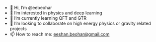 - 👋 Hi, I’m @eebeohar
- 👀 I’m interested in physics and deep learning
- 🌱 I’m currently learning QFT and GTR
- 💞️ I’m looking to collaborate on high energy physics or gravity related projects
- 📫 How to reach me: eeshan.beohar@gmail.com

<!---
eebeohar/eebeohar is a ✨ special ✨ repository because its `README.md` (this file) appears on your GitHub profile.
You can click the Preview link to take a look at your changes.
--->
